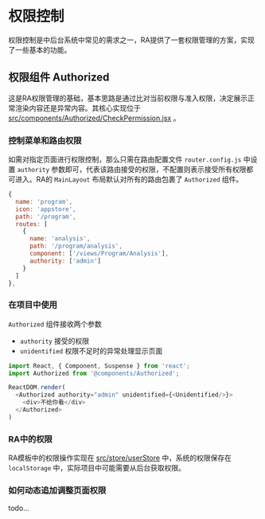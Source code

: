 # 权限控制

权限控制是中后台系统中常见的需求之一，RA提供了一套权限管理的方案，实现了一些基本的功能。

## 权限组件 Authorized

这是RA权限管理的基础，基本思路是通过比对当前权限与准入权限，决定展示正常渲染内容还是异常内容。其核心实现位于 [src/components/Authorized/CheckPermission.jsx](https://github.com/EzioReturner/RATurbo-react-admin/blob/master/src/components/Authorized/CheckPermission.jsx) 。

### 控制菜单和路由权限

如需对指定页面进行权限控制，那么只需在路由配置文件 `router.config.js` 中设置 `authority` 参数即可，代表该路由接受的权限，不配置则表示接受所有权限都可进入。RA的 `MainLayout` 布局默认对所有的路由包裹了 `Authorized` 组件。

```javascript
{
  name: 'program',
  icon: 'appstore',
  path: '/program',
  routes: [
    {
      name: 'analysis',
      path: '/program/analysis',
      component: ['/views/Program/Analysis'],
      authority: ['admin']
    }
  ]
},
```

### 在项目中使用
`Authorized` 组件接收两个参数
- `authority`  接受的权限
- `unidentified` 权限不足时的异常处理显示页面

```javascript
import React, { Component, Suspense } from 'react';
import Authorized from '@components/Authorized';

ReactDOM.render(
  <Authorized authority="admin" unidentified={<Unidentified/>}>
    <div>不给你看</div>
  </Authorized>
)
```

### RA中的权限

RA模板中的权限操作实现在 [src/store/userStore](https://github.com/EzioReturner/RATurbo-react-admin/blob/master/src/store/userStore.ts) 中，系统的权限保存在 `localStorage` 中，实际项目中可能需要从后台获取权限。


### 如何动态追加调整页面权限

todo...